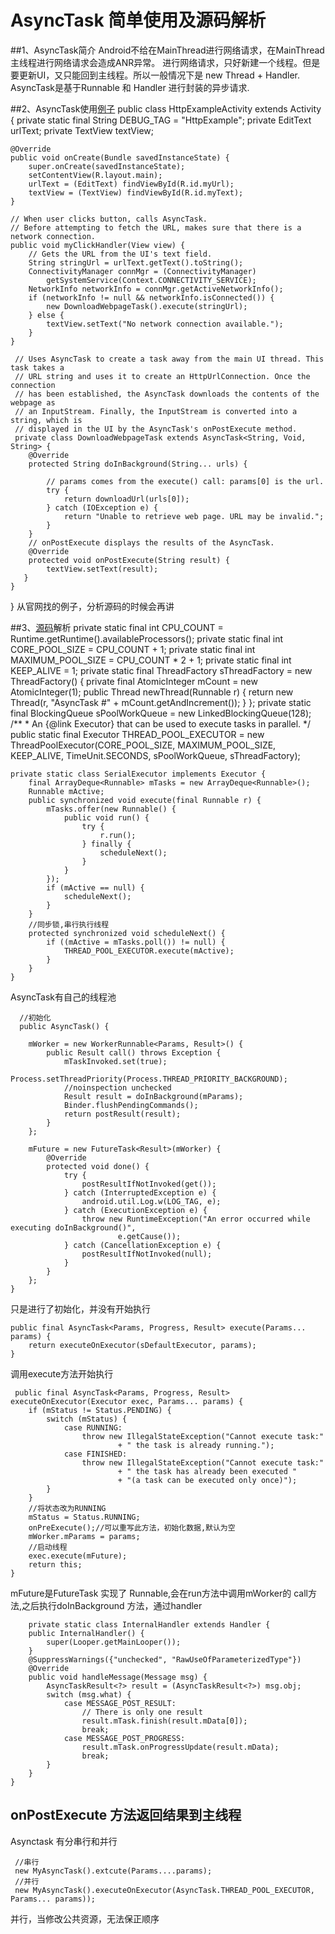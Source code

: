 # AsyncTask 简单使用及源码解析

##1、AsyncTask简介
  Android不给在MainThread进行网络请求，在MainThread主线程进行网络请求会造成ANR异常。
  进行网络请求，只好新建一个线程。但是要更新UI，又只能回到主线程。所以一般情况下是
  new Thread + Handler. AsyncTask是基于Runnable 和 Handler 进行封装的异步请求.

##2、AsyncTask使用[例子](https://developer.android.com/training/basics/network-ops/connecting.html)
    public class HttpExampleActivity extends Activity {
    private static final String DEBUG_TAG = "HttpExample";
    private EditText urlText;
    private TextView textView;

    @Override
    public void onCreate(Bundle savedInstanceState) {
        super.onCreate(savedInstanceState);
        setContentView(R.layout.main);
        urlText = (EditText) findViewById(R.id.myUrl);
        textView = (TextView) findViewById(R.id.myText);
    }

    // When user clicks button, calls AsyncTask.
    // Before attempting to fetch the URL, makes sure that there is a network connection.
    public void myClickHandler(View view) {
        // Gets the URL from the UI's text field.
        String stringUrl = urlText.getText().toString();
        ConnectivityManager connMgr = (ConnectivityManager)
            getSystemService(Context.CONNECTIVITY_SERVICE);
        NetworkInfo networkInfo = connMgr.getActiveNetworkInfo();
        if (networkInfo != null && networkInfo.isConnected()) {
            new DownloadWebpageTask().execute(stringUrl);
        } else {
            textView.setText("No network connection available.");
        }
    }

     // Uses AsyncTask to create a task away from the main UI thread. This task takes a
     // URL string and uses it to create an HttpUrlConnection. Once the connection
     // has been established, the AsyncTask downloads the contents of the webpage as
     // an InputStream. Finally, the InputStream is converted into a string, which is
     // displayed in the UI by the AsyncTask's onPostExecute method.
     private class DownloadWebpageTask extends AsyncTask<String, Void, String> {
        @Override
        protected String doInBackground(String... urls) {

            // params comes from the execute() call: params[0] is the url.
            try {
                return downloadUrl(urls[0]);
            } catch (IOException e) {
                return "Unable to retrieve web page. URL may be invalid.";
            }
        }
        // onPostExecute displays the results of the AsyncTask.
        @Override
        protected void onPostExecute(String result) {
            textView.setText(result);
       }
    }
   }
从官网找的例子，分析源码的时候会再讲

##3、[源码](https://android.googlesource.com/platform/frameworks/base/+/refs/heads/master/core/java/android/os/AsyncTask.java)解析
       private static final int CPU_COUNT = Runtime.getRuntime().availableProcessors();
       private static final int CORE_POOL_SIZE = CPU_COUNT + 1;
       private static final int MAXIMUM_POOL_SIZE = CPU_COUNT * 2 + 1;
       private static final int KEEP_ALIVE = 1;
       private static final ThreadFactory sThreadFactory = new ThreadFactory() {
       private final AtomicInteger mCount = new AtomicInteger(1);
       public Thread newThread(Runnable r) {
            return new Thread(r, "AsyncTask #" + mCount.getAndIncrement());
        }
    };
    private static final BlockingQueue<Runnable> sPoolWorkQueue =
            new LinkedBlockingQueue<Runnable>(128);
    /**
     * An {@link Executor} that can be used to execute tasks in parallel.
     */
    public static final Executor THREAD_POOL_EXECUTOR
            = new ThreadPoolExecutor(CORE_POOL_SIZE, MAXIMUM_POOL_SIZE, KEEP_ALIVE,
                    TimeUnit.SECONDS, sPoolWorkQueue, sThreadFactory);
                    
                    
    private static class SerialExecutor implements Executor {
        final ArrayDeque<Runnable> mTasks = new ArrayDeque<Runnable>();
        Runnable mActive;
        public synchronized void execute(final Runnable r) {
            mTasks.offer(new Runnable() {
                public void run() {
                    try {
                        r.run();
                    } finally {
                        scheduleNext();
                    }
                }
            });
            if (mActive == null) {
                scheduleNext();
            }
        }
        //同步锁,串行执行线程
        protected synchronized void scheduleNext() {
            if ((mActive = mTasks.poll()) != null) {
                THREAD_POOL_EXECUTOR.execute(mActive);
            }
        }
    }

  AsyncTask有自己的线程池
      
      //初始化
      public AsyncTask() {
      
        mWorker = new WorkerRunnable<Params, Result>() {
            public Result call() throws Exception {
                mTaskInvoked.set(true);
                Process.setThreadPriority(Process.THREAD_PRIORITY_BACKGROUND);
                //noinspection unchecked
                Result result = doInBackground(mParams);
                Binder.flushPendingCommands();
                return postResult(result);
            }
        };
        
        mFuture = new FutureTask<Result>(mWorker) {
            @Override
            protected void done() {
                try {
                    postResultIfNotInvoked(get());
                } catch (InterruptedException e) {
                    android.util.Log.w(LOG_TAG, e);
                } catch (ExecutionException e) {
                    throw new RuntimeException("An error occurred while executing doInBackground()",
                            e.getCause());
                } catch (CancellationException e) {
                    postResultIfNotInvoked(null);
                }
            }
        };
    }
  只是进行了初始化，并没有开始执行
  
   
    public final AsyncTask<Params, Progress, Result> execute(Params... params) {
        return executeOnExecutor(sDefaultExecutor, params);
    }
 调用execute方法开始执行
 
     public final AsyncTask<Params, Progress, Result> executeOnExecutor(Executor exec, Params... params) {
        if (mStatus != Status.PENDING) {
            switch (mStatus) {
                case RUNNING:
                    throw new IllegalStateException("Cannot execute task:"
                            + " the task is already running.");
                case FINISHED:
                    throw new IllegalStateException("Cannot execute task:"
                            + " the task has already been executed "
                            + "(a task can be executed only once)");
            }
        }
        //将状态改为RUNNING
        mStatus = Status.RUNNING;
        onPreExecute();//可以重写此方法，初始化数据,默认为空
        mWorker.mParams = params;
        //启动线程
        exec.execute(mFuture);
        return this;
    }
  mFuture是FutureTask 实现了 Runnable,会在run方法中调用mWorker的 call方法,之后执行doInBackground 方法，通过handler 
  
        private static class InternalHandler extends Handler {
        public InternalHandler() {
            super(Looper.getMainLooper());
        }
        @SuppressWarnings({"unchecked", "RawUseOfParameterizedType"})
        @Override
        public void handleMessage(Message msg) {
            AsyncTaskResult<?> result = (AsyncTaskResult<?>) msg.obj;
            switch (msg.what) {
                case MESSAGE_POST_RESULT:
                    // There is only one result
                    result.mTask.finish(result.mData[0]);
                    break;
                case MESSAGE_POST_PROGRESS:
                    result.mTask.onProgressUpdate(result.mData);
                    break;
            }
        }
    }
  onPostExecute 方法返回结果到主线程
  ---
  Asynctask 有分串行和并行
  
     //串行
     new MyAsyncTask().extcute(Params....params);
     //并行
     new MyAsyncTask().executeOnExecutor(AsyncTask.THREAD_POOL_EXECUTOR, Params... params));
     
  并行，当修改公共资源，无法保正顺序
  
  
  
   
  
